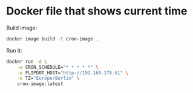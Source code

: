 # Docker file that shows current time

Build image:

```bash
docker image build -t cron-image .
```

Run it:

```bash
docker run -d \
    -e CRON_SCHEDULE="* * * * *" \
    -e FLIPDOT_HOST="http://192.168.178.61" \
    -e TZ="Europe/Berlin" \
    cron-image:latest
```
